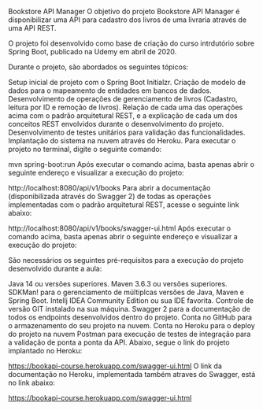 Bookstore API Manager
O objetivo do projeto Bookstore API Manager é disponibilizar uma API para cadastro dos livros de uma livraria através de uma API REST.

O projeto foi desenvolvido como base de criação do curso intrdutório sobre Spring Boot, publicado na Udemy em abril de 2020.

Durante o projeto, são abordados os seguintes tópicos:

Setup inicial de projeto com o Spring Boot Initialzr.
Criação de modelo de dados para o mapeamento de entidades em bancos de dados.
Desenvolvimento de operações de gerenciamento de livros (Cadastro, leitura por ID e remoção de livros).
Relação de cada uma das operações acima com o padrão arquitetural REST, e a explicação de cada um dos conceitos REST envolvidos durante o desenvolvimento do projeto.
Desenvolvimento de testes unitários para validação das funcionalidades.
Implantação do sistema na nuvem através do Heroku.
Para executar o projeto no terminal, digite o seguinte comando:

mvn spring-boot:run 
Após executar o comando acima, basta apenas abrir o seguinte endereço e visualizar a execução do projeto:

http://localhost:8080/api/v1/books
Para abrir a documentação (disponibilizada através do Swagger 2) de todas as operações implementadas com o padrão arquitetural REST, acesse o seguinte link abaixo:

http://localhost:8080/api/v1/books/swagger-ui.html
Após executar o comando acima, basta apenas abrir o seguinte endereço e visualizar a execução do projeto:

São necessários os seguintes pré-requisitos para a execução do projeto desenvolvido durante a aula:

Java 14 ou versões superiores.
Maven 3.6.3 ou versões superiores.
SDKMan! para o gerenciamento de múltiplcas versões de Java, Maven e Spring Boot.
Intellj IDEA Community Edition ou sua IDE favorita.
Controle de versão GIT instalado na sua máquina.
Swagger 2 para a documentação de todos os endpoints desenvolvidos dentro do projeto.
Conta no GitHub para o armazenamento do seu projeto na nuvem.
Conta no Heroku para o deploy do projeto na nuvem
Postman para execução de testes de integração para a validação de ponta a ponta da API.
Abaixo, segue o link do projeto implantado no Heroku:

https://bookapi-course.herokuapp.com/swagger-ui.html
O link da documentação no Heroku, implementada também atraves do Swagger, está no link abaixo:

https://bookapi-course.herokuapp.com/swagger-ui.html